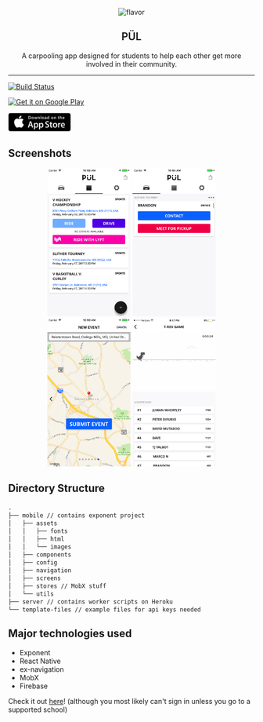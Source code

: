 <p align="center">
  <img alt="flavor" src="http://i.imgur.com/Ha8Eaey.png" width="256">
</p>

<h2 align="center" style="font-weight:600">
  PÜL
</h2>

<p align="center">
  A carpooling app designed for students to help each other get more involved in their community.
</p>

---

[![Build Status](https://travis-ci.org/datwheat/pul.svg?branch=master)](https://travis-ci.org/datwheat/pul)

<a href='https://play.google.com/store/apps/details?id=io.github.datwheat.pul&pcampaignid=MKT-Other-global-all-co-prtnr-py-PartBadge-Mar2515-1'><img style="width: 128px" alt='Get it on Google Play' src='https://play.google.com/intl/en_us/badges/images/generic/en_badge_web_generic.png'/></a>

<a href='https://itunes.apple.com/us/app/p%C3%BCl-carpooling-for-students-by-students/id1196047562?ls=1&mt=8'><img style="width: 128px" alt='Get it on the App Store' src='./screenshots/download-on-the-app-store.png'/></a>




## Screenshots

<p align="center">
  <img style="display:inline-block" alt="Events Feed" src="./screenshots/events.png" width="170">
  <img style="display:inline-block" alt="Upcoming Rides" src="./screenshots/ride.png" width="170">
  <img style="display:inline-block" alt="Event Submission" src="./screenshots/submitevent.png" width="170">
  <img style="display:inline-block" alt="Trex Game" src="./screenshots/trex.jpg" width="170">
</p>

## Directory Structure

```
.
├── mobile // contains exponent project
│   ├── assets
│   │   ├── fonts
│   │   ├── html
│   │   └── images
│   ├── components
│   ├── config
│   ├── navigation
│   ├── screens
│   ├── stores // MobX stuff
│   └── utils
├── server // contains worker scripts on Heroku
└── template-files // example files for api keys needed
```

## Major technologies used

- Exponent
- React Native
- ex-navigation
- MobX
- Firebase
 

Check it out [here](https://exp.host/@pulapp/pul)! (although you most likely can't sign in unless you go to a supported school)
